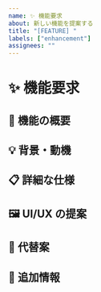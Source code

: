 ```yaml
---
name: ✨ 機能要求
about: 新しい機能を提案する
title: "[FEATURE] "
labels: ["enhancement"]
assignees: ""
---
```


# ✨ 機能要求

## 🎯 機能の概要

<!-- 提案する機能の概要を説明してください -->

## 💡 背景・動機

<!-- なぜこの機能が必要なのか、どのような問題を解決するのかを説明してください -->

## 📋 詳細な仕様

<!-- 機能の詳細な動作を説明してください -->

## 🖼️ UI/UX の提案

<!-- UIがある場合、どのような見た目・操作になるかを説明してください -->

## 🔄 代替案

<!-- 他にも考えられる実装方法があれば記載してください -->

## 📝 追加情報

<!-- その他、機能の理解に役立つ情報があれば記載してください -->
